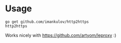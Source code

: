 Usage
=====

```
go get github.com/imankulov/http2https
http2https
```

Works nicely with https://github.com/artyom/leproxy :)
